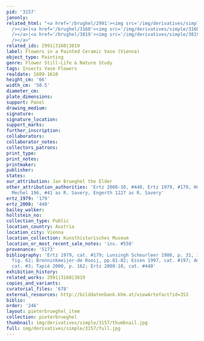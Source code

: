 ```yaml
---
pid: '3157'
janonly: 
related_html: "<a href='/brughel/2991'><img src='/img/derivatives/simple/2991/thumbnail.jpg'
  /></a>|<a href='/brughel/3160'><img src='/img/derivatives/simple/3160/thumbnail.jpg'
  /></a>|<a href='/brughel/3819'><img src='/img/derivatives/simple/3819/thumbnail.jpg'
  /></a>"
related_ids: 2991|3160|3819
label: Flowers in a Painted Ceramic Vase (Vienna)
object_type: Painting
genre: Flower Still-Life & Nature Study
tags: Insects Vase Flowers
realdate: 1609-1610
height_cm: '66'
width_cm: '50.5'
diameter_cm: 
plate_dimensions: 
support: Panel
drawing_medium: 
signature: 
signature_location: 
support_marks: 
further_inscription: 
collaborators: 
collaborator_notes: 
collectors_patrons: 
print_type: 
print_notes: 
printmaker: 
publisher: 
states: 
our_attribution: Jan Brueghel the Elder
other_attribution_authorities: 'Ertz 2008-10, #440, Ertz 1979, #179, Honig database,
  Mechel 196, #41 as R. Savery, Engerth 1227 as R. Savery'
ertz_1979: '179'
ertz_2008: '440'
bailey_walker: 
hollstein_no: 
collection_type: Public
location_country: Austria
location_city: Vienna
location_collection: Kunsthistorisches Museum
location_or_most_recent_sale_notes: 'inv. #558'
provenance: '5173'
bibliography: 'Ertz 1979, cat. #179; Lunsingh Scheurleer 1980, p. 31, 144, note 120,
  fig. 62; Brenninkmeijer-de Rooij, pp.81-82; Essen 1997, cat. #197; Amsterdam 1999,
  cat. #3; Tapié 2000, p. 162; Ertz 2008-10, cat. #440'
exhibition_history: 
related_works: 2991|3160|3819
copies_and_variants: 
curatorial_files: '678'
external_resources: http://bilddatenbank.khm.at/viewArtefact?id=353
biblio: 
order: '246'
layout: pieterbrueghel_item
collection: pieterbrueghel
thumbnail: img/derivatives/simple/3157/thumbnail.jpg
full: img/derivatives/simple/3157/full.jpg
---
```

